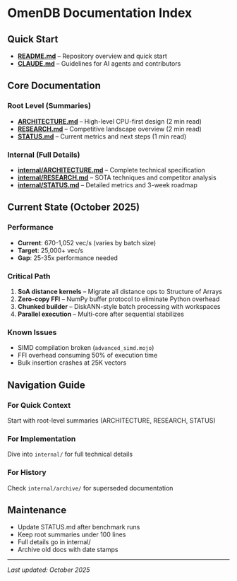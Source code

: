 # OmenDB Documentation Index

## Quick Start
- **[README.md](README.md)** – Repository overview and quick start
- **[CLAUDE.md](CLAUDE.md)** – Guidelines for AI agents and contributors

## Core Documentation

### Root Level (Summaries)
- **[ARCHITECTURE.md](ARCHITECTURE.md)** – High-level CPU-first design (2 min read)
- **[RESEARCH.md](RESEARCH.md)** – Competitive landscape overview (2 min read)
- **[STATUS.md](STATUS.md)** – Current metrics and next steps (1 min read)

### Internal (Full Details)
- **[internal/ARCHITECTURE.md](internal/ARCHITECTURE.md)** – Complete technical specification
- **[internal/RESEARCH.md](internal/RESEARCH.md)** – SOTA techniques and competitor analysis
- **[internal/STATUS.md](internal/STATUS.md)** – Detailed metrics and 3-week roadmap

## Current State (October 2025)

### Performance
- **Current**: 670-1,052 vec/s (varies by batch size)
- **Target**: 25,000+ vec/s
- **Gap**: 25-35x performance needed

### Critical Path
1. **SoA distance kernels** – Migrate all distance ops to Structure of Arrays
2. **Zero-copy FFI** – NumPy buffer protocol to eliminate Python overhead
3. **Chunked builder** – DiskANN-style batch processing with workspaces
4. **Parallel execution** – Multi-core after sequential stabilizes

### Known Issues
- SIMD compilation broken (`advanced_simd.mojo`)
- FFI overhead consuming 50% of execution time
- Bulk insertion crashes at 25K vectors

## Navigation Guide

### For Quick Context
Start with root-level summaries (ARCHITECTURE, RESEARCH, STATUS)

### For Implementation
Dive into `internal/` for full technical details

### For History
Check `internal/archive/` for superseded documentation

## Maintenance
- Update STATUS.md after benchmark runs
- Keep root summaries under 100 lines
- Full details go in internal/
- Archive old docs with date stamps

---
*Last updated: October 2025*